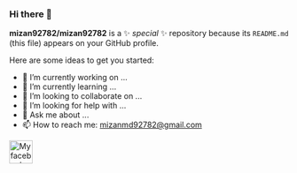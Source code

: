 ### Hi there 👋


**mizan92782/mizan92782** is a ✨ _special_ ✨ repository because its `README.md` (this file) appears on your GitHub profile.

Here are some ideas to get you started:

- 🔭 I’m currently working on ...
- 🌱 I’m currently learning ...
- 👯 I’m looking to collaborate on ...
- 🤔 I’m looking for help with ...
- 💬 Ask me about ...
- 📫 How to reach me: mizanmd92782@gmail.com

 <a href="https://www.facebook.com/profile.php?id=100028321125592"><img src="https://cdn-icons-png.flaticon.com/512/124/124010.png" alt="My facebook" style="width:42px;height:42px;"></a>

